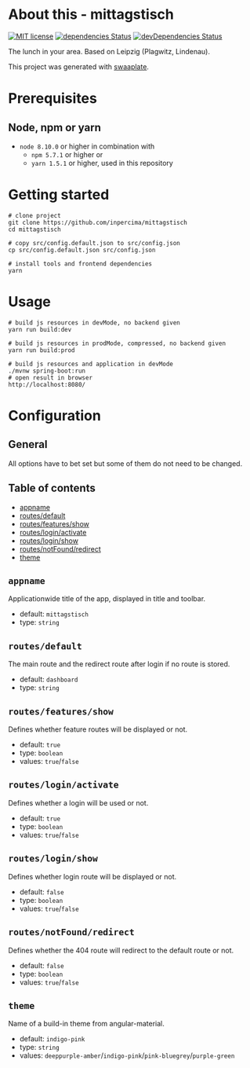 # About this - mittagstisch
[![MIT license](https://img.shields.io/badge/license-MIT-blue.svg)](./LICENSE.md)
[![dependencies Status](https://david-dm.org/inpercima/mittagstisch/status.svg)](https://david-dm.org/inpercima/mittagstisch)
[![devDependencies Status](https://david-dm.org/inpercima/mittagstisch/dev-status.svg)](https://david-dm.org/inpercima/mittagstisch?type=dev)

The lunch in your area. Based on Leipzig (Plagwitz, Lindenau).

This project was generated with [swaaplate](https://github.com/inpercima/swaaplate).

# Prerequisites
## Node, npm or yarn
* `node 8.10.0` or higher in combination with
  * `npm 5.7.1` or higher or
  * `yarn 1.5.1` or higher, used in this repository

# Getting started

```
# clone project
git clone https://github.com/inpercima/mittagstisch
cd mittagstisch

# copy src/config.default.json to src/config.json
cp src/config.default.json src/config.json

# install tools and frontend dependencies
yarn
```

# Usage

```
# build js resources in devMode, no backend given
yarn run build:dev

# build js resources in prodMode, compressed, no backend given
yarn run build:prod

# build js resources and application in devMode
./mvnw spring-boot:run
# open result in browser
http://localhost:8080/
```

# Configuration
## General
All options have to bet set but some of them do not need to be changed.

## Table of contents
* [appname](#appname)
* [routes/default](#routesdefault)
* [routes/features/show](#routesfeaturesshow)
* [routes/login/activate](#routesloginactivate)
* [routes/login/show](#routesloginshow)
* [routes/notFound/redirect](#routesnotfoundredirect)
* [theme](#theme)

## `appname`
Applicationwide title of the app, displayed in title and toolbar.
* default: `mittagstisch`
* type: `string`

## `routes/default`
The main route and the redirect route after login if no route is stored.
* default: `dashboard`
* type: `string`

## `routes/features/show`
Defines whether feature routes will be displayed or not.
* default: `true`
* type: `boolean`
* values: `true`/`false`

## `routes/login/activate`
Defines whether a login will be used or not.
* default: `true`
* type: `boolean`
* values: `true`/`false`

## `routes/login/show`
Defines whether login route will be displayed or not.
* default: `false`
* type: `boolean`
* values: `true`/`false`

## `routes/notFound/redirect`
Defines whether the 404 route will redirect to the default route or not.
* default: `false`
* type: `boolean`
* values: `true`/`false`

## `theme`
Name of a build-in theme from angular-material.
* default: `indigo-pink`
* type: `string`
* values: `deeppurple-amber`/`indigo-pink`/`pink-bluegrey`/`purple-green`
